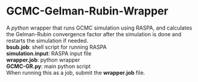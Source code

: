 # GCMC-Gelman-Rubin-Wrapper
A *python* wrapper that runs GCMC simulation using RASPA, and calculates the Gelman-Rubin convergence factor after the simulation is done and restarts the simulation if needed.<br />
**bsub.job**: shell script for running RASPA<br />
**simulation.input**: RASPA input file<br />
**wrapper.job**: python wrapper<br />
**GCMC-GR.py**: main python script<br />
When running this as a job, submit the **wrapper.job** file.

